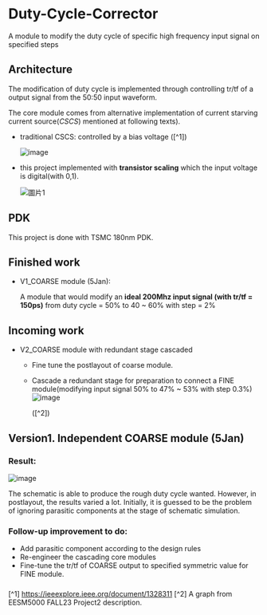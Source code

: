 # Duty-Cycle-Corrector
A module to modify the duty cycle of specific high frequency input signal on specified steps 

## Architecture
The modification of duty cycle is implemented through controlling tr/tf of a output signal from the 50\:50 input waveform.

The core module comes from alternative implementation of current starving current source(*CSCS*) mentioned at following texts). 

- traditional CSCS: controlled by a bias voltage ([^1])
  
	![image](https://github.com/judithlau/Duty-Cycle-Corrector/assets/52502238/5b17906e-b75f-4d03-9134-9e22bd61a8e2)

- this project implemented with **transistor scaling** which the input voltage is digital(with 0,1).
  
	![圖片1](https://github.com/judithlau/Duty-Cycle-Corrector/assets/52502238/5ad18c9d-17c2-4c6a-b305-d530a4d45943)

## PDK
This project is done with TSMC 180nm PDK.

## Finished work
- V1_COARSE module (5Jan):

	A module that would modify an **ideal 200Mhz input signal (with tr/tf = 150ps)** from duty cycle = 50% to 40 ~ 60% with step = 2%

## Incoming work
- V2_COARSE module with redundant stage cascaded
	- Fine tune the postlayout of coarse module.
	- Cascade a redundant stage for preparation to connect a FINE module(modifying input signal 50% to 47% ~ 53% with step 0.3%)  
		![image](https://github.com/judithlau/Duty-Cycle-Corrector/assets/52502238/ab7d1403-3029-4e23-b626-0f1c4dbdf42a)
		
		([^2])
## Version1. Independent COARSE module (5Jan)

### Result:
![image](https://github.com/judithlau/Duty-Cycle-Corrector/assets/52502238/b8bf5773-92a4-4208-a401-1bf2620ddf32)

The schematic is able to produce the rough duty cycle wanted. However, in postlayout, the results varied a lot. Initially, it is guessed to be the problem of ignoring parasitic components at the stage of schematic simulation.

### Follow-up improvement to do:
- Add parasitic component according to the design rules
- Re-engineer the cascading core modules
- Fine-tune the tr/tf of COARSE output to specified symmetric value for FINE module.
###
[^1] https://ieeexplore.ieee.org/document/1328311
[^2] A graph from EESM5000 FALL23 Project2 description.
